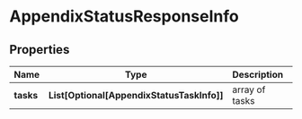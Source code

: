 # AppendixStatusResponseInfo


## Properties

| Name | Type | Description | Notes |
|------------ | ------------- | ------------- | -------------|
**tasks** | **List[Optional[AppendixStatusTaskInfo]]** | array of tasks |[optional]|